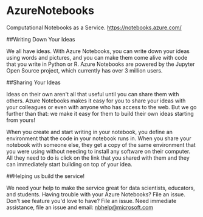 # AzureNotebooks
Computational Notebooks as a Service. https://notebooks.azure.com/

##Writing Down Your Ideas
 
We all have ideas. With Azure Notebooks, you can write down your ideas using words and pictures, and you can make them come alive with code that you write in Python or R. Azure Notebooks are powered by the Jupyter Open Source project, which currently has over 3 million users.
 
##Sharing Your Ideas
 
Ideas on their own aren't all that useful until you can share them with others. Azure Notebooks makes it easy for you to share your ideas with your colleagues or even with anyone who has access to the web. But we go further than that: we make it easy for them to build their own ideas starting from yours! 
 
When you create and start writing in your notebook, you define an environment that the code in your notebook runs in. When you share your notebook with someone else, they get a copy of the same environment that you were using without needing to install any software on their computer. All they need to do is click on the link that you shared with them and they can immediately start building on top of your idea. 

##Helping us build the service!

We need your help to make the service great for data scientists, educators, and students. Having trouble with your Azure Notebooks? File an issue. Don't see feature you'd love to have? File an issue. Need immediate assistance, file an issue and email: nbhelp@microsoft.com
